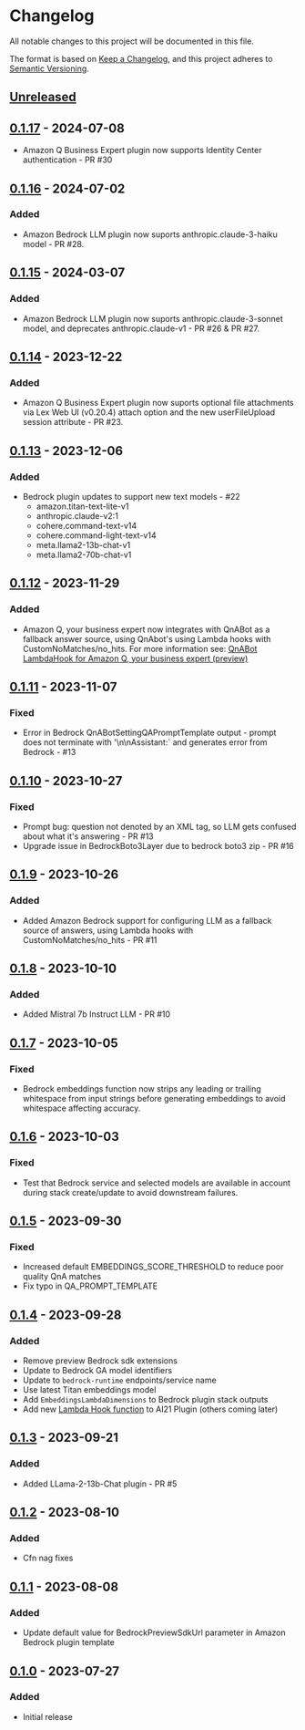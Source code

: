 # Changelog
All notable changes to this project will be documented in this file.

The format is based on [Keep a Changelog](https://keepachangelog.com/en/1.0.0/),
and this project adheres to [Semantic Versioning](https://semver.org/spec/v2.0.0.html).

## [Unreleased]
## [0.1.17] - 2024-07-08
- Amazon Q Business Expert plugin now supports Identity Center authentication - PR #30

## [0.1.16] - 2024-07-02
### Added
- Amazon Bedrock LLM plugin now suports anthropic.claude-3-haiku model - PR #28.

## [0.1.15] - 2024-03-07
### Added
- Amazon Bedrock LLM plugin now suports anthropic.claude-3-sonnet model, and deprecates anthropic.claude-v1  - PR #26 & PR #27.

## [0.1.14] - 2023-12-22
### Added
- Amazon Q Business Expert plugin now suports optional file attachments via Lex Web UI (v0.20.4) attach option and the new userFileUpload session attribute - PR #23.


## [0.1.13] - 2023-12-06
### Added
- Bedrock plugin updates to support new text models - #22
  - amazon.titan-text-lite-v1
  - anthropic.claude-v2:1
  - cohere.command-text-v14
  - cohere.command-light-text-v14
  - meta.llama2-13b-chat-v1
  - meta.llama2-70b-chat-v1

## [0.1.12] - 2023-11-29
### Added
- Amazon Q, your business expert now integrates with QnABot as a fallback answer source, using QnAbot's using Lambda hooks with CustomNoMatches/no_hits. For more information see: [QnABot LambdaHook for Amazon Q, your business expert (preview)](./lambdas/qna_bot_qbusiness_lambdahook/README.md)

## [0.1.11] - 2023-11-07
### Fixed
- Error in Bedrock QnABotSettingQAPromptTemplate output - prompt does not terminate with '\n\nAssistant:` and generates error from Bedrock - #13

## [0.1.10] - 2023-10-27
### Fixed
- Prompt bug: question not denoted by an XML tag, so LLM gets confused about what it's answering - PR #13
- Upgrade issue in BedrockBoto3Layer due to bedrock boto3 zip - PR #16

## [0.1.9] - 2023-10-26
### Added
- Added Amazon Bedrock support for configuring LLM as a fallback source of answers, using Lambda hooks with CustomNoMatches/no_hits  - PR #11

## [0.1.8] - 2023-10-10
### Added
- Added Mistral 7b Instruct LLM - PR #10

## [0.1.7] - 2023-10-05
### Fixed
- Bedrock embeddings function now strips any leading or trailing whitespace from input strings before generating embeddings to avoid whitespace affecting accuracy.

## [0.1.6] - 2023-10-03
### Fixed
- Test that Bedrock service and selected models are available in account during stack create/update to avoid downstream failures.

## [0.1.5] - 2023-09-30
### Fixed
- Increased default EMBEDDINGS_SCORE_THRESHOLD to reduce poor quality QnA matches
- Fix typo in QA_PROMPT_TEMPLATE

## [0.1.4] - 2023-09-28
### Added
- Remove preview Bedrock sdk extensions
- Update to Bedrock GA model identifiers
- Update to `bedrock-runtime` endpoints/service name
- Use latest Titan embeddings model
- Add `EmbeddingsLambdaDimensions` to Bedrock plugin stack outputs
- Add new [Lambda Hook function](./README.md#optional-use-the-llm-as-a-fallback-source-of-answers-using-lambda-hooks-with-customnomatchesno_hits) to AI21 Plugin (others coming later)  

## [0.1.3] - 2023-09-21
### Added
- Added LLama-2-13b-Chat plugin - PR #5

## [0.1.2] - 2023-08-10
### Added
- Cfn nag fixes

## [0.1.1] - 2023-08-08
### Added
- Update default value for BedrockPreviewSdkUrl parameter in Amazon Bedrock plugin template

## [0.1.0] - 2023-07-27
### Added
- Initial release

[Unreleased]: https://github.com/aws-samples/qnabot-on-aws-plugin-samples/compare/main...develop
[0.1.17]: https://github.com/aws-samples/qnabot-on-aws-plugin-samples/releases/tag/v0.1.17
[0.1.16]: https://github.com/aws-samples/qnabot-on-aws-plugin-samples/releases/tag/v0.1.16
[0.1.15]: https://github.com/aws-samples/qnabot-on-aws-plugin-samples/releases/tag/v0.1.15
[0.1.14]: https://github.com/aws-samples/qnabot-on-aws-plugin-samples/releases/tag/v0.1.14
[0.1.13]: https://github.com/aws-samples/qnabot-on-aws-plugin-samples/releases/tag/v0.1.13
[0.1.12]: https://github.com/aws-samples/qnabot-on-aws-plugin-samples/releases/tag/v0.1.12
[0.1.11]: https://github.com/aws-samples/qnabot-on-aws-plugin-samples/releases/tag/v0.1.11
[0.1.10]: https://github.com/aws-samples/qnabot-on-aws-plugin-samples/releases/tag/v0.1.10
[0.1.9]: https://github.com/aws-samples/qnabot-on-aws-plugin-samples/releases/tag/v0.1.9
[0.1.8]: https://github.com/aws-samples/qnabot-on-aws-plugin-samples/releases/tag/v0.1.8
[0.1.7]: https://github.com/aws-samples/qnabot-on-aws-plugin-samples/releases/tag/v0.1.7
[0.1.6]: https://github.com/aws-samples/qnabot-on-aws-plugin-samples/releases/tag/v0.1.6
[0.1.5]: https://github.com/aws-samples/qnabot-on-aws-plugin-samples/releases/tag/v0.1.5
[0.1.4]: https://github.com/aws-samples/qnabot-on-aws-plugin-samples/releases/tag/v0.1.4
[0.1.3]: https://github.com/aws-samples/qnabot-on-aws-plugin-samples/releases/tag/v0.1.3
[0.1.2]: https://github.com/aws-samples/qnabot-on-aws-plugin-samples/releases/tag/v0.1.2
[0.1.1]: https://github.com/aws-samples/qnabot-on-aws-plugin-samples/releases/tag/v0.1.1
[0.1.0]: https://github.com/aws-samples/qnabot-on-aws-plugin-samples/releases/tag/v0.1.0

